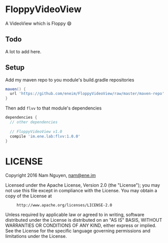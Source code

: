 FloppyVideoView
=====

A VideoView which is Floppy :smile:

## Todo

A lot to add here.

## Setup

Add my maven repo to you module's build.gradle repositories

```groovy
maven() {
  url 'https://github.com/eneim/FloppyVideoView/raw/master/maven-repo'
}
```

Then add ```flvv``` to that module's dependencies

```groovy
dependencies {
  // other dependencies
  
  // FloppyVideoView v1.0
  compile 'im.ene.lab:flvv:1.0.0'
}
```

LICENSE
=====

  Copyright 2016 Nam Nguyen, nam@ene.im

  Licensed under the Apache License, Version 2.0 (the "License");
  you may not use this file except in compliance with the License.
  You may obtain a copy of the License at

         http://www.apache.org/licenses/LICENSE-2.0

  Unless required by applicable law or agreed to in writing, software
  distributed under the License is distributed on an "AS IS" BASIS,
  WITHOUT WARRANTIES OR CONDITIONS OF ANY KIND, either express or implied.
  See the License for the specific language governing permissions and
  limitations under the License.
